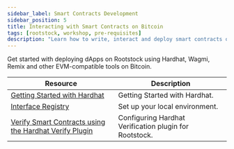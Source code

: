```yaml
---
sidebar_label: Smart Contracts Development
sidebar_position: 5
title: Interacting with Smart Contracts on Bitcoin
tags: [rootstock, workshop, pre-requisites]
description: "Learn how to write, interact and deploy smart contracts on Bitcoin."
---
```


Get started with deploying dApps on Rootstock using Hardhat, Wagmi, Remix and other EVM-compatible tools on Bitcoin.

| Resource                                                       | Description                                                                                    |
| ----------------------------------------------------------- | ---------------------------------------------------------------------------------------------- |
| [Getting Started with Hardhat](./02-getting-started-with-hardhat/) | Getting Started with Hardhat. |
| [Interface Registry](./03-interface-registry/) | Set up your local environment. |
| [Verify Smart Contracts using the Hardhat Verify Plugin](./04-verifying-smart-contracts/) | Configuring Hardhat Verification plugin for Rootstock. |